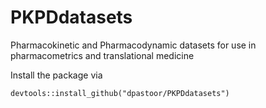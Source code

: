 # PKPDdatasets
Pharmacokinetic and Pharmacodynamic datasets for use in pharmacometrics and translational medicine

Install the package via

```
devtools::install_github("dpastoor/PKPDdatasets")
```
